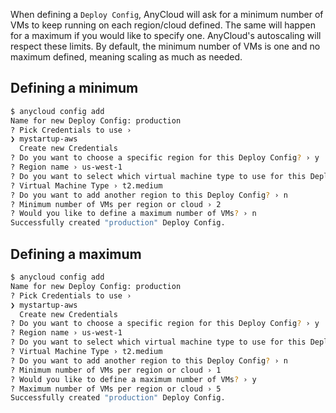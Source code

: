 When defining a `Deploy Config`, AnyCloud will ask for a minimum number of VMs to keep running on each region/cloud defined. The same will happen for a maximum if you would like to specify one. AnyCloud's autoscaling will respect these limits. By default, the minimum number of VMs is one and no maximum defined, meaning scaling as much as needed.

## Defining a minimum

```bash
$ anycloud config add
Name for new Deploy Config: production
? Pick Credentials to use ›
❯ mystartup-aws
  Create new Credentials
? Do you want to choose a specific region for this Deploy Config? › y
? Region name › us-west-1
? Do you want to select which virtual machine type to use for this Deploy Config? › y
? Virtual Machine Type › t2.medium
? Do you want to add another region to this Deploy Config? › n
? Minimum number of VMs per region or cloud › 2
? Would you like to define a maximum number of VMs? › n
Successfully created "production" Deploy Config.
```

## Defining a maximum

```bash
$ anycloud config add
Name for new Deploy Config: production
? Pick Credentials to use ›
❯ mystartup-aws
  Create new Credentials
? Do you want to choose a specific region for this Deploy Config? › y
? Region name › us-west-1
? Do you want to select which virtual machine type to use for this Deploy Config? › y
? Virtual Machine Type › t2.medium
? Do you want to add another region to this Deploy Config? › n
? Minimum number of VMs per region or cloud › 1
? Would you like to define a maximum number of VMs? › y
? Maximum number of VMs per region or cloud › 5
Successfully created "production" Deploy Config.
```
